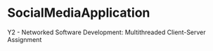 # SocialMediaApplication
Y2 - Networked Software Development: Multithreaded Client-Server Assignment
